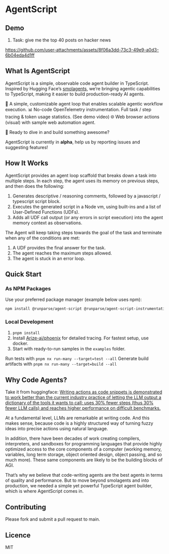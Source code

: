 # AgentScript

## Demo

1. Task: give me the top 40 posts on hacker news

https://github.com/user-attachments/assets/8f06a3dd-73c3-49e9-a0d3-6b04eda4d1ff

## What Is AgentScript

AgentScript is a simple, observable code agent builder in TypeScript. Inspired by Hugging Face’s [smolagents](https://github.com/huggingface/smolagents), we’re bringing agentic capabilities to TypeScript, making it easier to build production-ready AI agents.

🔁 A simple, customizable agent loop that enables scalable agentic workflow execution.
📊 No-code OpenTelemetry instrumentation. Full task / step tracing & token usage statistics. (See demo video)
🌐 Web browser actions (visual) with sample web automation agent.

🚀 Ready to dive in and build something awesome?

AgentScript is currently in **alpha**, help us by reporting issues and suggesting features!

## How It Works

AgentScript provides an agent loop scaffold that breaks down a task into multiple steps. In each step, the agent uses its memory on previous steps, and then does the following:

1. Generates descriptive / reasoning comments, followed by a javascript / typescript script block.
2. Executes the generated script in a Node vm, using built-ins and a list of User-Defined Functions (UDFs).
3. Adds all UDF call output (or any errors in script execution) into the agent memory context as observations.

The Agent will keep taking steps towards the goal of the task and terminate when any of the conditions are met:

1. A UDF provides the final answer for the task.
2. The agent reaches the maximum steps allowed.
3. The agent is stuck in an error loop.

## Quick Start

### As NPM Packages

Use your preferred package manager (example below uses npm):

```sh
npm install @runparse/agent-script @runparse/agent-script-instrumentation @runparse/agent-script-web
```

### Local Development

1. `pnpm install`
2. Install [Arize-ai/phoenix](https://github.com/Arize-ai/phoenix) for detailed tracing. For fastest setup, use docker.
3. Start with ready-to-run samples in the `examples` folder.

Run tests with `pnpm nx run-many --target=test --all`
Generate build artifacts with `pnpm nx run-many --target=build --all`

## Why Code Agents?

Take it from huggingface: [Writing actions as code snippets is demonstrated to work better than the current industry practice of letting the LLM output a dictionary of the tools it wants to call: uses 30% fewer steps (thus 30% fewer LLM calls) and reaches higher performance on difficult benchmarks.](https://github.com/huggingface/smolagents?tab=readme-ov-file#how-do-code-agents-work)

At a fundamental level, LLMs are remarkable at writing code. And this makes sense, because code is a highly structured way of turning fuzzy ideas into precise actions using natural language.

In addition, there have been decades of work creating compilers, interpreters, and sandboxes for programming languages that provide highly optimized access to the core components of a computer (working memory, variables, long term storage, object oriented design, object passing, and so much more). These same components are likely to be the building blocks of AGI.

That’s why we believe that code-writing agents are the best agents in terms of quality and performance. But to move beyond smolagents and into production, we needed a simple yet powerful TypeScript agent builder, which is where AgentScript comes in.

## Contributing

Please fork and submit a pull request to main.

## Licence

MIT
